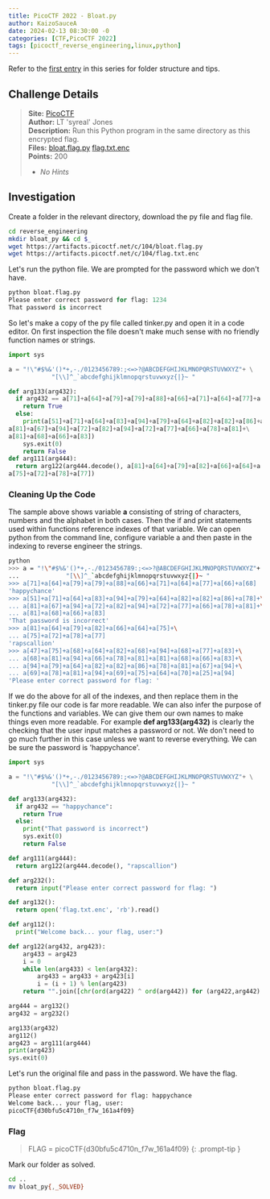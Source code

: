 ```yaml
---
title: PicoCTF 2022 - Bloat.py
author: KaizoSauceA
date: 2024-02-13 08:30:00 -0
categories: [CTF,PicoCTF 2022]
tags: [picoctf_reverse_engineering,linux,python]
---
```


Refer to the [first entry](../picoctf2021-obedient_cat) in this series for folder structure and tips.

## Challenge Details

> **Site:** [PicoCTF](https://play.picoctf.org/)  
> **Author:** LT 'syreal' Jones  
> **Description:** Run this Python program in the same directory as this encrypted flag.   
> **Files:** [bloat.flag.py](https://artifacts.picoctf.net/c/104/bloat.flag.py) [flag.txt.enc](https://artifacts.picoctf.net/c/104/flag.txt.enc)  
> **Points:** 200  
> * *No Hints*  

## Investigation

Create a folder in the relevant directory, download the py file and flag file.

```bash
cd reverse_engineering
mkdir bloat_py && cd $_
wget https://artifacts.picoctf.net/c/104/bloat.flag.py
wget https://artifacts.picoctf.net/c/104/flag.txt.enc
```

Let's run the python file. We are prompted for the password which we don't have.

```python
python bloat.flag.py   
Please enter correct password for flag: 1234
That password is incorrect
```

So let's make a copy of the py file called tinker.py and open it in a code editor. On first inspection the file doesn't make much sense with no friendly function names or strings.

```python
import sys

a = "!\"#$%&'()*+,-./0123456789:;<=>?@ABCDEFGHIJKLMNOPQRSTUVWXYZ"+ \
            "[\\]^_`abcdefghijklmnopqrstuvwxyz{|}~ "

def arg133(arg432):
  if arg432 == a[71]+a[64]+a[79]+a[79]+a[88]+a[66]+a[71]+a[64]+a[77]+a[66]+a[68]:
    return True
  else:
    print(a[51]+a[71]+a[64]+a[83]+a[94]+a[79]+a[64]+a[82]+a[82]+a[86]+a[78]+\
a[81]+a[67]+a[94]+a[72]+a[82]+a[94]+a[72]+a[77]+a[66]+a[78]+a[81]+\
a[81]+a[68]+a[66]+a[83])
    sys.exit(0)
    return False
def arg111(arg444):
  return arg122(arg444.decode(), a[81]+a[64]+a[79]+a[82]+a[66]+a[64]+a[75]+\
a[75]+a[72]+a[78]+a[77])
```

### Cleaning Up the Code

The sample above shows variable **a** consisting of string of characters, numbers and the alphabet in both cases. Then the if and print statements used within functions reference indexes of that variable. We can open python from the command line, configure variable a and then paste in the indexing to reverse engineer the strings.

```bash
python
>>> a = "!\"#$%&'()*+,-./0123456789:;<=>?@ABCDEFGHIJKLMNOPQRSTUVWXYZ"+ \
...             "[\\]^_`abcdefghijklmnopqrstuvwxyz{|}~ "
>>> a[71]+a[64]+a[79]+a[79]+a[88]+a[66]+a[71]+a[64]+a[77]+a[66]+a[68]
'happychance'
>>> a[51]+a[71]+a[64]+a[83]+a[94]+a[79]+a[64]+a[82]+a[82]+a[86]+a[78]+\
... a[81]+a[67]+a[94]+a[72]+a[82]+a[94]+a[72]+a[77]+a[66]+a[78]+a[81]+\
... a[81]+a[68]+a[66]+a[83]
'That password is incorrect'
>>> a[81]+a[64]+a[79]+a[82]+a[66]+a[64]+a[75]+\
... a[75]+a[72]+a[78]+a[77]
'rapscallion'
>>> a[47]+a[75]+a[68]+a[64]+a[82]+a[68]+a[94]+a[68]+a[77]+a[83]+\
... a[68]+a[81]+a[94]+a[66]+a[78]+a[81]+a[81]+a[68]+a[66]+a[83]+\
... a[94]+a[79]+a[64]+a[82]+a[82]+a[86]+a[78]+a[81]+a[67]+a[94]+\
... a[69]+a[78]+a[81]+a[94]+a[69]+a[75]+a[64]+a[70]+a[25]+a[94]
'Please enter correct password for flag: '
```

If we do the above for all of the indexes, and then replace them in the tinker.py file our code is far more readable. We can also infer the purpose of the functions and variables. We can give them our own names to make things even more readable. For example **def arg133(arg432)** is clearly the checking that the user input matches a password or not. We don't need to go much further in this case unless we want to reverse everything. We can be sure the password is 'happychance'.

```python
import sys

a = "!\"#$%&'()*+,-./0123456789:;<=>?@ABCDEFGHIJKLMNOPQRSTUVWXYZ"+ \
            "[\\]^_`abcdefghijklmnopqrstuvwxyz{|}~ "

def arg133(arg432):
  if arg432 == "happychance":
    return True
  else:
    print("That password is incorrect")
    sys.exit(0)
    return False

def arg111(arg444):
  return arg122(arg444.decode(), "rapscallion")

def arg232():
  return input("Please enter correct password for flag: ")

def arg132():
  return open('flag.txt.enc', 'rb').read()

def arg112():
  print("Welcome back... your flag, user:")

def arg122(arg432, arg423):
    arg433 = arg423
    i = 0
    while len(arg433) < len(arg432):
        arg433 = arg433 + arg423[i]
        i = (i + 1) % len(arg423)        
    return "".join([chr(ord(arg422) ^ ord(arg442)) for (arg422,arg442) in zip(arg432,arg433)])

arg444 = arg132()
arg432 = arg232()

arg133(arg432)
arg112()
arg423 = arg111(arg444)
print(arg423)
sys.exit(0)
```

Let's run the original file and pass in the password. We have the flag.

```bash
python bloat.flag.py 
Please enter correct password for flag: happychance
Welcome back... your flag, user:
picoCTF{d30bfu5c4710n_f7w_161a4f09}
```

### Flag

> FLAG = picoCTF{d30bfu5c4710n_f7w_161a4f09}
{: .prompt-tip }

Mark our folder as solved.

```bash
cd ..
mv bloat_py{,_SOLVED}
```